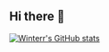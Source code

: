 ## Hi there 👋

<!--
**Winterr4077/Winterr4077** is a ✨ _special_ ✨ repository because its `README.md` (this file) appears on your GitHub profile.

Here are some ideas to get you started:

- 🔭 I’m currently working on ...
- 🌱 I’m currently learning ...
- 👯 I’m looking to collaborate on ...
- 🤔 I’m looking for help with ...
- 💬 Ask me about ...
- 📫 How to reach me: ...
- 😄 Pronouns: ...
- ⚡ Fun fact: ...
-->
[![Winterr's GitHub stats](https://github-readme-stats.vercel.app/api?username=winterr4077)](https://github.com/anuraghazra/github-readme-stats)
